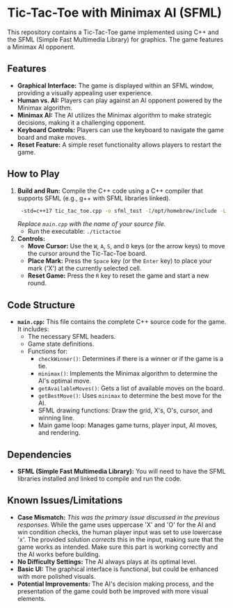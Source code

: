 # Tic-Tac-Toe with Minimax AI (SFML)

This repository contains a Tic-Tac-Toe game implemented using C++ and the SFML (Simple Fast Multimedia Library) for graphics.  The game features a Minimax AI opponent.

## Features

*   **Graphical Interface:** The game is displayed within an SFML window, providing a visually appealing user experience.
*   **Human vs. AI:**  Players can play against an AI opponent powered by the Minimax algorithm.
*   **Minimax AI:** The AI utilizes the Minimax algorithm to make strategic decisions, making it a challenging opponent.
*   **Keyboard Controls:** Players can use the keyboard to navigate the game board and make moves.
*   **Reset Feature:**  A simple reset functionality allows players to restart the game.

## How to Play

1.  **Build and Run:** Compile the C++ code using a C++ compiler that supports SFML (e.g., g++ with SFML libraries linked).
    ```bash
     -std=c++17 tic_tac_toe.cpp -o sfml_test -I/opt/homebrew/include -L/opt/homebrew/lib -lsfml-graphics -lsfml-window -lsfml-system
    ```
    *Replace `main.cpp` with the name of your source file.*
    *   Run the executable: `./tictactoe`
2.  **Controls:**
    *   **Move Cursor:** Use the `W`, `A`, `S`, and `D` keys (or the arrow keys) to move the cursor around the Tic-Tac-Toe board.
    *   **Place Mark:**  Press the `Space` key (or the `Enter` key) to place your mark ('X') at the currently selected cell.
    *   **Reset Game:** Press the `R` key to reset the game and start a new round.

## Code Structure

*   **`main.cpp`:** This file contains the complete C++ source code for the game. It includes:
    *   The necessary SFML headers.
    *   Game state definitions.
    *   Functions for:
        *   `checkWinner()`: Determines if there is a winner or if the game is a tie.
        *   `minimax()`: Implements the Minimax algorithm to determine the AI's optimal move.
        *   `getAvailableMoves()`: Gets a list of available moves on the board.
        *   `getBestMove()`: Uses `minimax` to determine the best move for the AI.
        *   SFML drawing functions: Draw the grid, X's, O's, cursor, and winning line.
        *   Main game loop: Manages game turns, player input, AI moves, and rendering.

## Dependencies

*   **SFML (Simple Fast Multimedia Library):** You will need to have the SFML libraries installed and linked to compile and run the code.

## Known Issues/Limitations

*   **Case Mismatch:** *This was the primary issue discussed in the previous responses.*  While the game uses uppercase 'X' and 'O' for the AI and win condition checks, the human player input was set to use lowercase 'x'.  The provided solution *corrects* this in the input, making sure that the game works as intended.  Make sure this part is working correctly and the AI works before building.
*   **No Difficulty Settings:** The AI always plays at its optimal level.
*   **Basic UI:** The graphical interface is functional, but could be enhanced with more polished visuals.
*   **Potential Improvements:** The AI's decision making process, and the presentation of the game could both be improved with more visual elements.
